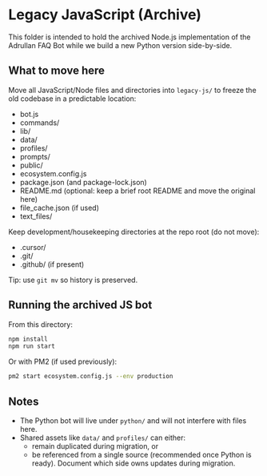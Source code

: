 # Legacy JavaScript (Archive)

This folder is intended to hold the archived Node.js implementation of the Adrullan FAQ Bot while we build a new Python version side-by-side.

## What to move here
Move all JavaScript/Node files and directories into `legacy-js/` to freeze the old codebase in a predictable location:

- bot.js
- commands/
- lib/
- data/
- profiles/
- prompts/
- public/
- ecosystem.config.js
- package.json (and package-lock.json)
- README.md (optional: keep a brief root README and move the original here)
- file_cache.json (if used)
- text_files/

Keep development/housekeeping directories at the repo root (do not move):
- .cursor/
- .git/
- .github/ (if present)

Tip: use `git mv` so history is preserved.

## Running the archived JS bot
From this directory:

```bash
npm install
npm run start
```

Or with PM2 (if used previously):

```bash
pm2 start ecosystem.config.js --env production
```

## Notes
- The Python bot will live under `python/` and will not interfere with files here.
- Shared assets like `data/` and `profiles/` can either:
  - remain duplicated during migration, or
  - be referenced from a single source (recommended once Python is ready). Document which side owns updates during migration.
